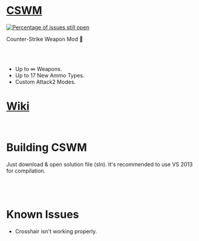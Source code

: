 # [CSWM](https://forums.alliedmods.net/showthread.php?t=308229)
[![Percentage of issues still open](http://isitmaintained.com/badge/open/beqagurgenidze/cswm.svg)](http://isitmaintained.com/project/beqagurgenidze/cswm "Percentage of issues still open")

Counter-Strike Weapon Mod :gun:

<br><br>

- Up to ∞ Weapons.
- Up to 17 New Ammo Types.
- Custom Attack2 Modes.

# [Wiki](https://github.com/BeqaGurgenidze/CSWM/wiki)
<br>

# Building CSWM
Just download & open solution file (sln). It's recommended to use VS 2013 for compilation.
<br><br><br><br>

# Known Issues
- Crosshair isn't working properly.
<br><br><br><br>
